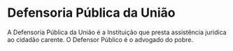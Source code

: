 Defensoria Pública da União
====

A Defensoria Pública da União é a Instituição que presta assistência jurídica ao cidadão carente. O Defensor Público é o advogado do pobre.
